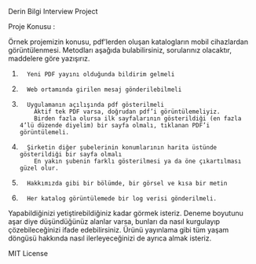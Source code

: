 Derin Bilgi Interview Project

Proje Konusu : 

Örnek projemizin konusu, pdf’lerden oluşan katalogların mobil cihazlardan görüntülenmesi. Metodları aşağıda bulabilirsiniz, sorularınız olacaktır, maddelere göre yazışırız.
 
1.       Yeni PDF yayını olduğunda bildirim gelmeli
2.       Web ortamında girilen mesaj gönderilebilmeli
3.       Uygulamanın açılışında pdf gösterilmeli
           Aktif tek PDF varsa, doğrudan pdf’i görüntülemeliyiz.
           Birden fazla olursa ilk sayfalarının gösterildiği (en fazla 4’lü düzende diyelim) bir sayfa olmalı, tıklanan PDF’i görüntülemeli.
4.       Şirketin diğer şubelerinin konumlarının harita üstünde gösterildiği bir sayfa olmalı
           En yakın şubenin farklı gösterilmesi ya da öne çıkartılması güzel olur.
5.       Hakkımızda gibi bir bölümde, bir görsel ve kısa bir metin
6.       Her katalog görüntülemede bir log verisi gönderilmeli.
 
Yapabildiğinizi yetiştirebildiğiniz kadar görmek isteriz. Deneme boyutunu aşar diye düşündüğünüz alanlar varsa, bunları da nasıl kurgulayıp çözebileceğinizi ifade edebilirsiniz. Ürünü yayınlama gibi tüm yaşam döngüsü hakkında nasıl ilerleyeceğinizi de ayrıca almak isteriz.


MIT License

